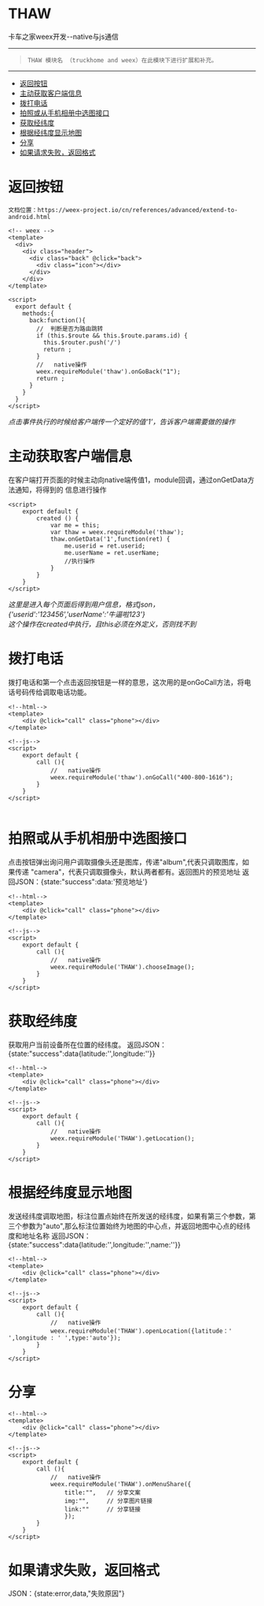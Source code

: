 # THAW
卡车之家weex开发--native与js通信



---
>     THAW 模块名 （truckhome and weex）在此模块下进行扩展和补充。
---

- [返回按钮](#返回按钮)
- [主动获取客户端信息](#主动获取客户端信息)
- [拨打电话](#拨打电话)
- [拍照或从手机相册中选图接口](#拍照或从手机相册中选图接口)
- [获取经纬度](#获取经纬度)
- [根据经纬度显示地图](#根据经纬度显示地图)
- [分享](#分享)
- [如果请求失败，返回格式](#如果请求失败，返回格式)

# **返回按钮**

    文档位置：https://weex-project.io/cn/references/advanced/extend-to-android.html



```
<!-- weex -->
<template>
  <div>
    <div class="header">
      <div class="back" @click="back">
        <div class="icon"></div>
      </div>
    </div>
</template>

<script>
  export default {
    methods:{
      back:function(){
        //  判断是否为路由跳转
        if (this.$route && this.$route.params.id) {
          this.$router.push('/')
          return ;
        }
        //   native操作
        weex.requireModule('thaw').onGoBack("1");
        return ;
      }
    }
  }
</script>
```
*点击事件执行的时候给客户端传一个定好的值‘1’，告诉客户端需要做的操作*


# **主动获取客户端信息**


 在客户端打开页面的时候主动向native端传值1，module回调，通过onGetData方法通知，将得到的 信息进行操作




```
<script>
    export default {
        created () {
            var me = this;
            var thaw = weex.requireModule('thaw');
            thaw.onGetData('1',function(ret) {  
                me.userid = ret.userid;
                me.userName = ret.userName;
                //执行操作
            }
        }
    }
</script>
```

*这里是进入每个页面后得到用户信息，格式json，{'userid':'123456','userName':'牛逼啦123'}*          
*这个操作在created中执行，且this必须在外定义，否则找不到*


# 拨打电话
拨打电话和第一个点击返回按钮是一样的意思，这次用的是onGoCall方法，将电话号码传给调取电话功能。


```
<!--html-->
<template>
    <div @click="call" class="phone"></div>
</template>

<!--js-->
<script>
    export default {
        call (){
            //   native操作
            weex.requireModule('thaw').onGoCall("400-800-1616");
        }
    }
</script>
```
```

```
# 拍照或从手机相册中选图接口
点击按钮弹出询问用户调取摄像头还是图库，传递"album",代表只调取图库，如果传递 "camera"，代表只调取摄像头，默认两者都有。返回图片的预览地址
返回JSON：{state:"success":data:'预览地址'}

```
<!--html-->
<template>
    <div @click="call" class="phone"></div>
</template>

<!--js-->
<script>
    export default {
        call (){
            //   native操作
            weex.requireModule('THAW').chooseImage();
        }
    }
</script>
```


# 获取经纬度
获取用户当前设备所在位置的经纬度。
返回JSON：{state:"success":data{latitude:'',longitude:''}}


```
<!--html-->
<template>
    <div @click="call" class="phone"></div>
</template>

<!--js-->
<script>
    export default {
        call (){
            //   native操作
            weex.requireModule('THAW').getLocation();
        }
    }
</script>
```


# 根据经纬度显示地图
发送经纬度调取地图，标注位置点始终在所发送的经纬度，如果有第三个参数，第三个参数为"auto",那么标注位置始终为地图的中心点，并返回地图中心点的经纬度和地址名称
返回JSON：{state:"success":data{latitude:'',longitude:'',name:''}}

```
<!--html-->
<template>
    <div @click="call" class="phone"></div>
</template>

<!--js-->
<script>
    export default {
        call (){
            //   native操作
            weex.requireModule('THAW').openLocation({latitude：' ',longitude : ' ',type:'auto'});
        }
    }
</script>
```

# 分享

```
<!--html-->
<template>
    <div @click="call" class="phone"></div>
</template>

<!--js-->
<script>
    export default {
        call (){
            //   native操作
            weex.requireModule('THAW').onMenuShare({
                title:"",   // 分享文案
                img:"",     // 分享图片链接
                link:""     // 分享链接
                });
        }
    }
</script>
```

# 如果请求失败，返回格式
JSON：{state:error,data,"失败原因"}
